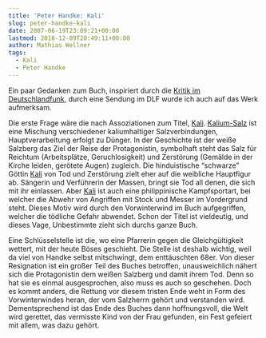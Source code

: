 ```yaml
---
title: 'Peter Handke: Kali'
slug: peter-handke-kali
date: 2007-06-19T23:09:21+00:00
lastmod: 2018-12-09T20:49:11+00:00
author: Mathias Wellner
tags:
  - Kali
  - Peter Handke
---
```

Ein paar Gedanken zum Buch, inspiriert durch die [Kritik im Deutschlandfunk](http://www.dradio.de/dkultur/sendungen/kritik/600366/), durch eine Sendung im DLF wurde ich auch auf das Werk aufmerksam.
<!--more-->

Die erste Frage wäre die nach Assoziationen zum Titel, [Kali](http://de.wikipedia.org/wiki/Kali). [Kalium-Salz](http://de.wikipedia.org/wiki/Kalisalz) ist eine Mischung verschiedener kaliumhaltiger Salzverbindungen, Hauptverarbeitung erfolgt zu Dünger. In der Geschichte ist der weiße Salzberg das Ziel der Reise der Protagonistin, symbolhaft steht das Salz für Reichtum (Arbeitsplätze, Geruchlosigkeit) und Zerstörung (Gemälde in der Kirche leiden, gerötete Augen) zugleich. Die hinduistische &#8220;schwarze&#8221; Göttin [Kali](http://de.wikipedia.org/wiki/Kali_%28G%C3%B6ttin%29) von Tod und Zerstörung zielt eher auf die weibliche Hauptfigur ab. Sängerin und Verführerin der Massen, bringt sie Tod all denen, die sich mit ihr einlassen. Aber [Kali](http://de.wikipedia.org/wiki/Kali_%28Kampfsport%29) ist auch eine philippinische Kampfsportart, bei welcher die Abwehr von Angriffen mit Stock und Messer im Vordergrund steht. Dieses Motiv wird durch den Vorwinterwind im Buch aufgegriffen, welcher die tödliche Gefahr abwendet. Schon der Titel ist vieldeutig, und dieses Vage, Unbestimmte zieht sich durchs ganze Buch.

Eine Schlüsselstelle ist die, wo eine Pfarrerin gegen die Gleichgültigkeit wettert, mit der heute Böses geschieht. Die Stelle ist deshalb wichtig, weil da viel von Handke selbst mitschwingt, dem enttäuschten 68er. Von dieser Resignation ist ein großer Teil des Buches betroffen, unausweichlich nähert sich die Protagonistin dem weißen Salzberg und damit ihrem Tod. Denn so hat sie es einmal ausgesprochen, also muss es auch so geschehen. Doch es kommt anders, die Rettung vor diesem tristen Ende weht in Form des Vorwinterwindes heran, der vom Salzherrn gehört und verstanden wird. Dementsprechend ist das Ende des Buches dann hoffnungsvoll, die Welt wird gerettet, das vermisste Kind von der Frau gefunden, ein Fest gefeiert mit allem, was dazu gehört.